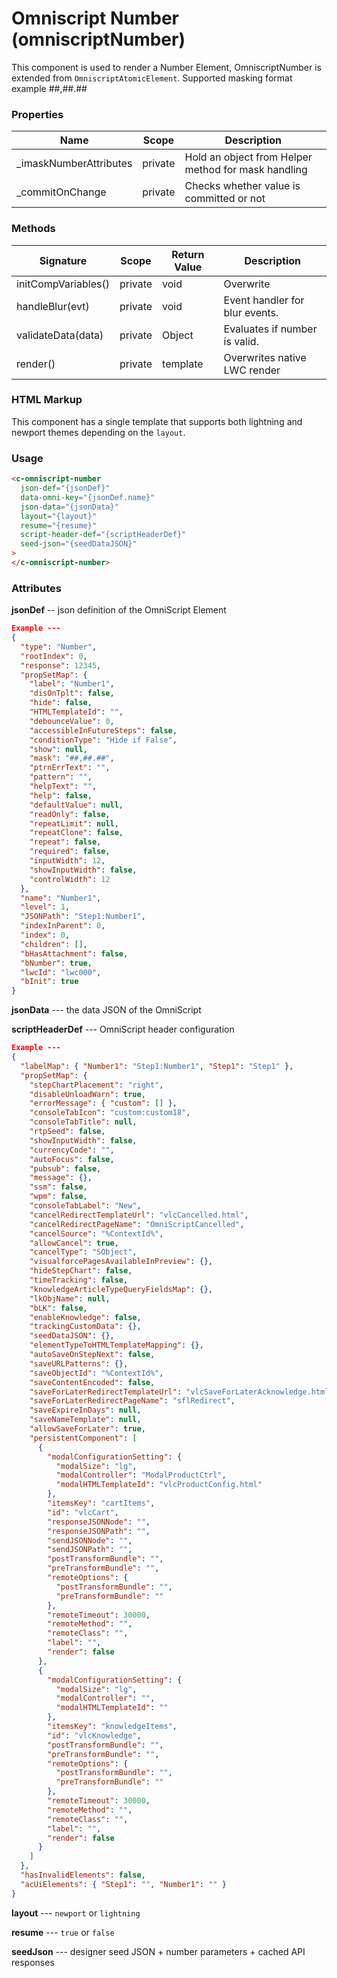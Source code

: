 # Omniscript Number (omniscriptNumber)

This component is used to render a Number Element, OmniscriptNumber is extended from `OmniscriptAtomicElement`. Supported masking format example ##,##.##

### Properties

| Name                    | Scope   | Description                                         |
| ----------------------- | ------- | --------------------------------------------------- |
| \_imaskNumberAttributes | private | Hold an object from Helper method for mask handling |
| \_commitOnChange        | private | Checks whether value is committed or not            |

### Methods

| Signature           | Scope   | Return Value | Description                    |
| ------------------- | ------- | ------------ | ------------------------------ |
| initCompVariables() | private | void         | Overwrite                      |
| handleBlur(evt)     | private | void         | Event handler for blur events. |
| validateData(data)  | private | Object       | Evaluates if number is valid.  |
| render()            | private | template     | Overwrites native LWC render   |

### HTML Markup

This component has a single template that supports both lightning and newport themes depending on the `layout`.

### Usage

```html
<c-omniscript-number
  json-def="{jsonDef}"
  data-omni-key="{jsonDef.name}"
  json-data="{jsonData}"
  layout="{layout}"
  resume="{resume}"
  script-header-def="{scriptHeaderDef}"
  seed-json="{seedDataJSON}"
>
</c-omniscript-number>
```

### Attributes

**jsonDef** -- json definition of the OmniScript Element

```json
Example ---
{
  "type": "Number",
  "rootIndex": 0,
  "response": 12345,
  "propSetMap": {
    "label": "Number1",
    "disOnTplt": false,
    "hide": false,
    "HTMLTemplateId": "",
    "debounceValue": 0,
    "accessibleInFutureSteps": false,
    "conditionType": "Hide if False",
    "show": null,
    "mask": "##,##.##",
    "ptrnErrText": "",
    "pattern": "",
    "helpText": "",
    "help": false,
    "defaultValue": null,
    "readOnly": false,
    "repeatLimit": null,
    "repeatClone": false,
    "repeat": false,
    "required": false,
    "inputWidth": 12,
    "showInputWidth": false,
    "controlWidth": 12
  },
  "name": "Number1",
  "level": 1,
  "JSONPath": "Step1:Number1",
  "indexInParent": 0,
  "index": 0,
  "children": [],
  "bHasAttachment": false,
  "bNumber": true,
  "lwcId": "lwc000",
  "bInit": true
}
```

**jsonData** --- the data JSON of the OmniScript

**scriptHeaderDef** --- OmniScript header configuration

```json
Example ---
{
  "labelMap": { "Number1": "Step1:Number1", "Step1": "Step1" },
  "propSetMap": {
    "stepChartPlacement": "right",
    "disableUnloadWarn": true,
    "errorMessage": { "custom": [] },
    "consoleTabIcon": "custom:custom18",
    "consoleTabTitle": null,
    "rtpSeed": false,
    "showInputWidth": false,
    "currencyCode": "",
    "autoFocus": false,
    "pubsub": false,
    "message": {},
    "ssm": false,
    "wpm": false,
    "consoleTabLabel": "New",
    "cancelRedirectTemplateUrl": "vlcCancelled.html",
    "cancelRedirectPageName": "OmniScriptCancelled",
    "cancelSource": "%ContextId%",
    "allowCancel": true,
    "cancelType": "SObject",
    "visualforcePagesAvailableInPreview": {},
    "hideStepChart": false,
    "timeTracking": false,
    "knowledgeArticleTypeQueryFieldsMap": {},
    "lkObjName": null,
    "bLK": false,
    "enableKnowledge": false,
    "trackingCustomData": {},
    "seedDataJSON": {},
    "elementTypeToHTMLTemplateMapping": {},
    "autoSaveOnStepNext": false,
    "saveURLPatterns": {},
    "saveObjectId": "%ContextId%",
    "saveContentEncoded": false,
    "saveForLaterRedirectTemplateUrl": "vlcSaveForLaterAcknowledge.html",
    "saveForLaterRedirectPageName": "sflRedirect",
    "saveExpireInDays": null,
    "saveNameTemplate": null,
    "allowSaveForLater": true,
    "persistentComponent": [
      {
        "modalConfigurationSetting": {
          "modalSize": "lg",
          "modalController": "ModalProductCtrl",
          "modalHTMLTemplateId": "vlcProductConfig.html"
        },
        "itemsKey": "cartItems",
        "id": "vlcCart",
        "responseJSONNode": "",
        "responseJSONPath": "",
        "sendJSONNode": "",
        "sendJSONPath": "",
        "postTransformBundle": "",
        "preTransformBundle": "",
        "remoteOptions": {
          "postTransformBundle": "",
          "preTransformBundle": ""
        },
        "remoteTimeout": 30000,
        "remoteMethod": "",
        "remoteClass": "",
        "label": "",
        "render": false
      },
      {
        "modalConfigurationSetting": {
          "modalSize": "lg",
          "modalController": "",
          "modalHTMLTemplateId": ""
        },
        "itemsKey": "knowledgeItems",
        "id": "vlcKnowledge",
        "postTransformBundle": "",
        "preTransformBundle": "",
        "remoteOptions": {
          "postTransformBundle": "",
          "preTransformBundle": ""
        },
        "remoteTimeout": 30000,
        "remoteMethod": "",
        "remoteClass": "",
        "label": "",
        "render": false
      }
    ]
  },
  "hasInvalidElements": false,
  "acUiElements": { "Step1": "", "Number1": "" }
}
```

**layout** --- `newport` or `lightning`

**resume** --- `true` or `false`

**seedJson** --- designer seed JSON + number parameters + cached API responses
